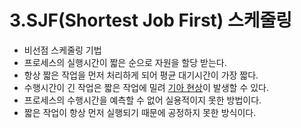 # 3.SJF(Shortest Job First) 스케줄링

* 비선점 스케줄링 기법
* 프로세스의 실행시간이 짧은 순으로 자원을 할당 받는다.
* 항상 짧은 작업을 먼저 처리하게 되어 평균 대기시간이 가장 짧다.
* 수행시간이 긴 작업은 짧은 작업에 밀려 [기아 현상](https://ko.wikipedia.org/wiki/%EA%B8%B0%EC%95%84\_%EC%83%81%ED%83%9C)이 발생할 수 있다.
* 프로세스의 수행시간을 예측할 수 없어 실용적이지 못한 방법이다.
* 짧은 작업이 항상 먼저 실행되기 때문에 공정하지 못한 방식이다.

